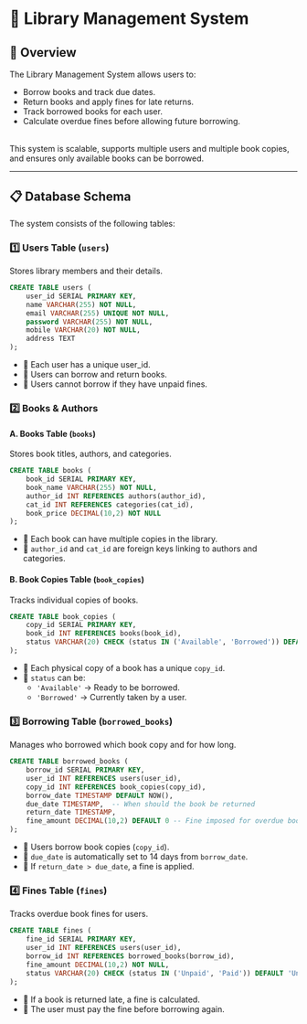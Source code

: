 # 📖 Library Management System

## 📌 Overview
The Library Management System allows users to:

- Borrow books and track due dates.
- Return books and apply fines for late returns.
- Track borrowed books for each user.
- Calculate overdue fines before allowing future borrowing.

<br>
This system is scalable, supports multiple users and multiple book copies, and ensures only available books can be borrowed.

---------------------------------------------------------------------------------------------------

## 📋 Database Schema
The system consists of the following tables:

### 1️⃣ Users Table (`users`)
Stores library members and their details.

```sql
CREATE TABLE users (
    user_id SERIAL PRIMARY KEY,
    name VARCHAR(255) NOT NULL,
    email VARCHAR(255) UNIQUE NOT NULL,
    password VARCHAR(255) NOT NULL,
    mobile VARCHAR(20) NOT NULL,
    address TEXT
);
```

- 🔹 Each user has a unique user_id. 
- 🔹 Users can borrow and return books. 
- 🔹 Users cannot borrow if they have unpaid fines.

### 2️⃣ Books & Authors

#### A. Books Table (`books`)
Stores book titles, authors, and categories.

```sql
CREATE TABLE books (
    book_id SERIAL PRIMARY KEY,
    book_name VARCHAR(255) NOT NULL,
    author_id INT REFERENCES authors(author_id),
    cat_id INT REFERENCES categories(cat_id),
    book_price DECIMAL(10,2) NOT NULL
);
```

- 🔹 Each book can have multiple copies in the library.
- 🔹 `author_id` and `cat_id` are foreign keys linking to authors and categories.

#### B. Book Copies Table (`book_copies`)
Tracks individual copies of books.

```sql
CREATE TABLE book_copies (
    copy_id SERIAL PRIMARY KEY,
    book_id INT REFERENCES books(book_id),
    status VARCHAR(20) CHECK (status IN ('Available', 'Borrowed')) DEFAULT 'Available'
);
```

- 🔹 Each physical copy of a book has a unique `copy_id`.
- 🔹 `status` can be:
  - `'Available'` → Ready to be borrowed.
  - `'Borrowed'` → Currently taken by a user.

### 3️⃣ Borrowing Table (`borrowed_books`)
Manages who borrowed which book copy and for how long.

```sql
CREATE TABLE borrowed_books (
    borrow_id SERIAL PRIMARY KEY,
    user_id INT REFERENCES users(user_id),
    copy_id INT REFERENCES book_copies(copy_id),
    borrow_date TIMESTAMP DEFAULT NOW(),
    due_date TIMESTAMP,  -- When should the book be returned
    return_date TIMESTAMP,
    fine_amount DECIMAL(10,2) DEFAULT 0 -- Fine imposed for overdue books
);
```

- 🔹 Users borrow book copies (`copy_id`).
- 🔹 `due_date` is automatically set to 14 days from `borrow_date`.
- 🔹 If `return_date > due_date`, a fine is applied.

### 4️⃣ Fines Table (`fines`)
Tracks overdue book fines for users.

```sql
CREATE TABLE fines (
    fine_id SERIAL PRIMARY KEY,
    user_id INT REFERENCES users(user_id),
    borrow_id INT REFERENCES borrowed_books(borrow_id),
    fine_amount DECIMAL(10,2) NOT NULL,
    status VARCHAR(20) CHECK (status IN ('Unpaid', 'Paid')) DEFAULT 'Unpaid'
);
```

- 🔹 If a book is returned late, a fine is calculated.
- 🔹 The user must pay the fine before borrowing again.
